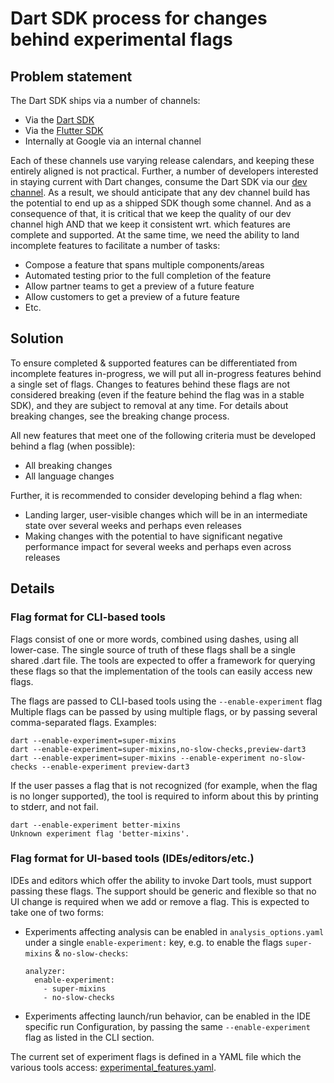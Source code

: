 # Dart SDK process for changes behind experimental flags

## Problem statement

The Dart SDK ships via a number of channels:

- Via the [Dart SDK](https://dart.dev/get-dart#install)
- Via the [Flutter SDK](https://flutter.dev/)
- Internally at Google via an internal channel

Each of these channels use varying release calendars, and keeping these entirely
aligned is not practical. Further, a number of developers interested in staying
current with Dart changes, consume the Dart SDK via our [dev
channel](https://github.com/dart-lang/sdk/wiki/Branches-and-releases). As a
result, we should anticipate that any dev channel build has the potential to end
up as a shipped SDK though some channel. And as a consequence of that, it is
critical that we keep the quality of our dev channel high AND that we keep it
consistent wrt. which features are complete and supported. At the same time, we
need the ability to land incomplete features to facilitate a number of tasks:

- Compose a feature that spans multiple components/areas
- Automated testing prior to the full completion of the feature
- Allow partner teams to get a preview of a future feature
- Allow customers to get a preview of a future feature
- Etc.

## Solution

To ensure completed & supported features can be differentiated from incomplete
features in-progress, we will put all in-progress features behind a single set
of flags. Changes to features behind these flags are not considered breaking
(even if the feature behind the flag was in a stable SDK), and they are subject
to removal at any time. For details about breaking changes, see the breaking
change process.

All new features that meet one of the following criteria must be developed
behind a flag (when possible):

- All breaking changes
- All language changes

Further, it is recommended to consider developing behind a flag when:

- Landing larger, user-visible changes which will be in an intermediate state
  over several weeks and perhaps even releases
- Making changes with the potential to have significant negative performance
  impact for several weeks and perhaps even across releases

## Details

### Flag format for CLI-based tools

Flags consist of one or more words, combined using dashes, using all lower-case.
The single source of truth of these flags shall be a single shared .dart file.
The tools are expected to offer a framework for querying these flags so that the
implementation of the tools can easily access new flags.

The flags are passed to CLI-based tools using the `--enable-experiment` flag
Multiple flags can be passed by using multiple flags, or by passing several
comma-separated flags. Examples:

```
dart --enable-experiment=super-mixins
dart --enable-experiment=super-mixins,no-slow-checks,preview-dart3
dart --enable-experiment=super-mixins --enable-experiment no-slow-checks --enable-experiment preview-dart3
```

If the user passes a flag that is not recognized (for example, when the flag is
no longer supported), the tool is required to inform about this by printing to
stderr, and not fail.

```
dart --enable-experiment better-mixins
Unknown experiment flag 'better-mixins'.
```

### Flag format for UI-based tools (IDEs/editors/etc.)

IDEs and editors which offer the ability to invoke Dart tools, must support
passing these flags. The support should be generic and flexible so that no UI
change is required when we add or remove a flag. This is expected to take one of
two forms:

- Experiments affecting analysis can be enabled in `analysis_options.yaml` under
  a single `enable-experiment:` key, e.g. to enable the flags `super-mixins` &
  `no-slow-checks`:

  ```
  analyzer:
    enable-experiment:
      - super-mixins
      - no-slow-checks
  ```

- Experiments affecting launch/run behavior, can be enabled in the IDE specific
  run Configuration, by passing the same `--enable-experiment` flag as listed in
  the CLI section.

The current set of experiment flags is defined in a YAML file which the various
tools access:
[experimental_features.yaml](../../tools/experimental_features.yaml).
